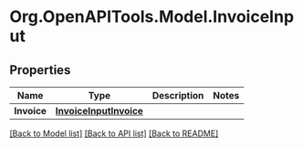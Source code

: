 
# Org.OpenAPITools.Model.InvoiceInput

## Properties

Name | Type | Description | Notes
------------ | ------------- | ------------- | -------------
**Invoice** | [**InvoiceInputInvoice**](InvoiceInputInvoice.md) |  | 

[[Back to Model list]](../README.md#documentation-for-models)
[[Back to API list]](../README.md#documentation-for-api-endpoints)
[[Back to README]](../README.md)

